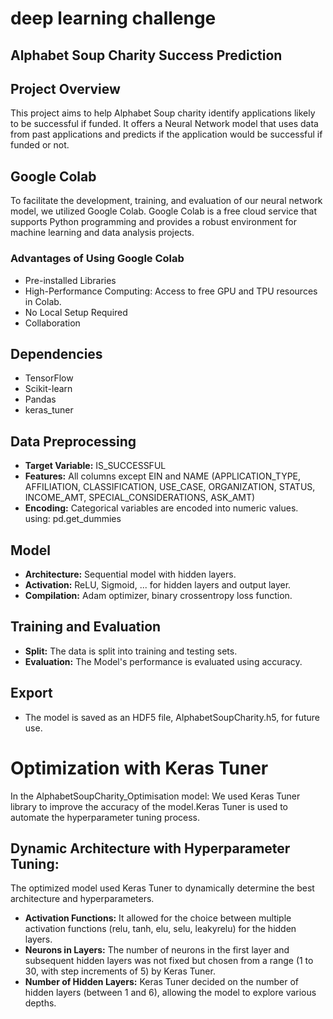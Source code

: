 # deep learning challenge
## Alphabet Soup Charity Success Prediction

## Project Overview
This project aims to help Alphabet Soup charity identify applications likely to be successful if funded. It offers a Neural Network model that uses data from past applications and predicts if the application would be successful if funded or not.


## Google Colab
To facilitate the development, training, and evaluation of our neural network model, we utilized Google Colab. 
Google Colab is a free cloud service that supports Python programming and provides a robust environment for machine learning and data analysis projects.

### Advantages of Using Google Colab
- Pre-installed Libraries
- High-Performance Computing: Access to free GPU and TPU resources in Colab.
- No Local Setup Required
- Collaboration

  
## Dependencies
- TensorFlow
- Scikit-learn
- Pandas
- keras_tuner


## Data Preprocessing
- **Target Variable:** IS_SUCCESSFUL
- **Features:** All columns except EIN and NAME (APPLICATION_TYPE,	AFFILIATION,	CLASSIFICATION,	USE_CASE,	ORGANIZATION,	STATUS,	INCOME_AMT,	SPECIAL_CONSIDERATIONS, ASK_AMT)
- **Encoding:** Categorical variables are encoded into numeric values. using: pd.get_dummies

## Model
- **Architecture:** Sequential model with hidden layers.
- **Activation:** ReLU, Sigmoid, ...  for hidden layers and output layer.
- **Compilation:** Adam optimizer, binary crossentropy loss function.

## Training and Evaluation
- **Split:** The data is split into training and testing sets.
- **Evaluation:** The Model's performance is evaluated using accuracy.

## Export
- The model is saved as an HDF5 file, AlphabetSoupCharity.h5, for future use.

# Optimization with Keras Tuner

In the AlphabetSoupCharity_Optimisation model:
We used Keras Tuner library to improve the accuracy of the model.Keras Tuner is used to automate the hyperparameter tuning process.
## Dynamic Architecture with Hyperparameter Tuning: 
The optimized model used Keras Tuner to dynamically determine the best architecture and hyperparameters.
- **Activation Functions:** It allowed for the choice between multiple activation functions (relu, tanh, elu, selu, leakyrelu) for the hidden layers.
- **Neurons in Layers:** The number of neurons in the first layer and subsequent hidden layers was not fixed but chosen from a range (1 to 30, with step increments of 5) by Keras Tuner.
- **Number of Hidden Layers:** Keras Tuner decided on the number of hidden layers (between 1 and 6), allowing the model to explore various depths.
